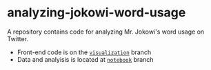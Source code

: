 # analyzing-jokowi-word-usage

A repository contains code for analyzing Mr. Jokowi's word usage on Twitter.

- Front-end code is on the [`visualization`](https://github.com/ghapsara/analyzing-jokowi-word-usage/tree/visualization) branch
- Data and analyisis is located at [`notebook`](https://github.com/ghapsara/analyzing-jokowi-word-usage/tree/notebook) branch

